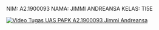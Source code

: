 NIM: A2.1900093
NAMA: JIMMI ANDREANSA
KELAS: TI5E

[![Video Tugas UAS PAPK A2.1900093 Jimmi Andreansa](https://res.cloudinary.com/marcomontalbano/image/upload/v1642422986/video_to_markdown/images/youtube--UQ2CX9dt8b8-c05b58ac6eb4c4700831b2b3070cd403.jpg)](https://youtu.be/UQ2CX9dt8b8 "Video Tugas UAS PAPK A2.1900093 Jimmi Andreansa")